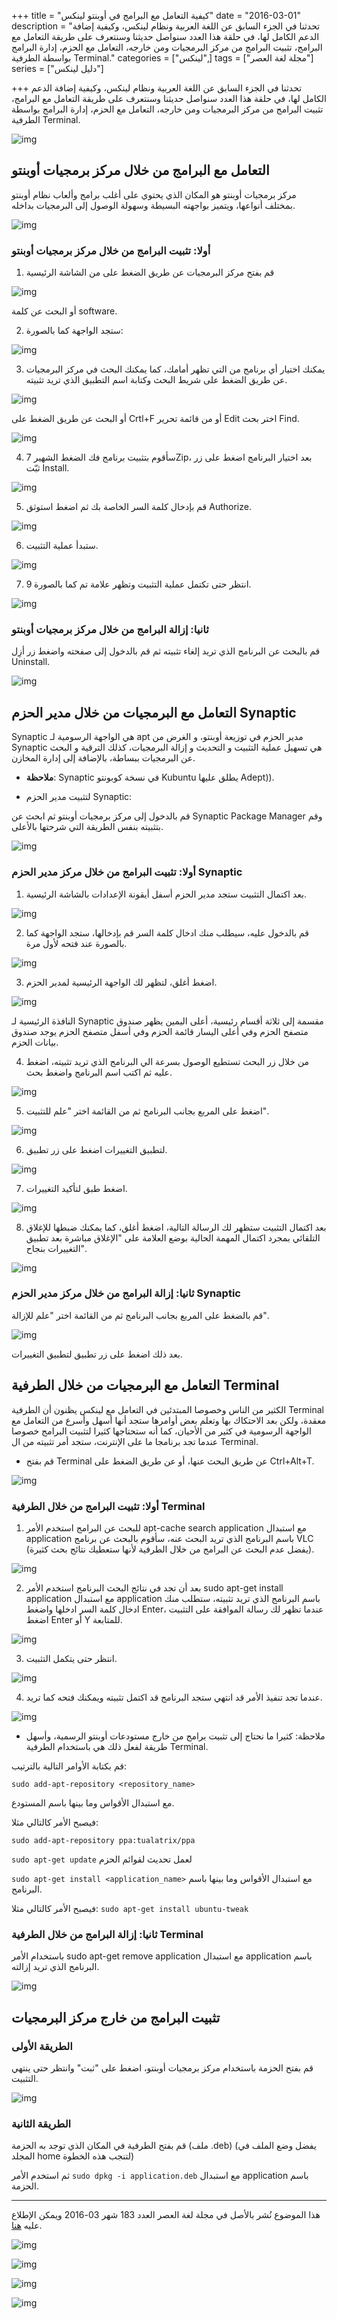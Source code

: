 +++
title = "كيفية التعامل مع البرامج في أوبنتو لينكس"
date = "2016-03-01"
description = "تحدثنا في الجزء السابق عن اللغة العربية ونظام لينكس، وكيفية إضافة الدعم الكامل لها، في حلقة هذا العدد سنواصل حديثنا وسنتعرف على طريقة التعامل مع البرامج، تثبيت البرامج من مركز البرمجيات ومن خارجه، التعامل مع الحزم، إدارة البرامج بواسطة الطرفية Terminal."
categories = ["لينكس",]
tags = ["مجلة لغة العصر"]
series = ["دليل لينكس"]

+++
تحدثنا في الجزء السابق عن اللغة العربية ونظام لينكس، وكيفية إضافة الدعم الكامل لها، في حلقة هذا العدد سنواصل حديثنا وسنتعرف على طريقة التعامل مع البرامج، تثبيت البرامج من مركز البرمجيات ومن خارجه، التعامل مع الحزم، إدارة البرامج بواسطة الطرفية Terminal.

![img](thumbnail-0.png)


## التعامل مع البرامج من خلال مركز برمجيات أوبنتو

مركز برمجيات أوبنتو هو المكان الذي يحتوي على أغلب برامج وألعاب نظام أوبنتو بمختلف أنواعها، ويتميز بواجهته البسيطة وسهولة الوصول إلى البرمجيات بداخله.

![img](images/1.png)



###  أولا: تثبيت البرامج من خلال مركز برمجيات أوبنتو

1. قم بفتح مركز البرمجيات عن طريق الضغط على من الشاشة الرئيسية

![img](images/2.png)

أو البحث عن كلمة software.



2. ستجد الواجهة كما بالصورة:

![img](images/3.png)

3. يمكنك اختيار أي برنامج من التي تظهر أمامك، كما يمكنك البحث في مركز البرمجيات عن طريق الضغط على شريط البحث وكتابة اسم التطبيق الذي تريد تثبيته.

![img](images/4.png)

أو البحث عن طريق الضغط على Crtl+F أو من قائمة تحرير Edit اختر بحث Find.

![img](images/5.png)

4. سأقوم بتثبيت برنامج فك الضغط الشهير 7Zip، بعد اختيار البرنامج اضغط على زر ثبّت Install.

![img](images/6.png)

5. قم بإدخال كلمة السر الخاصة بك ثم اضغط استوثق Authorize.

![img](images/7.png)

6. ستبدأ عملية التثبيت.

![img](images/8.png)

7. انتظر حتى تكتمل عملية التثبيت وتظهر علامة تم كما بالصورة 9.

![img](images/9.png)

### ثانيا: إزالة البرامج من خلال مركز برمجيات أوبنتو

قم بالبحث عن البرنامج الذي تريد إلغاء تثبيته ثم قم بالدخول إلى صفحته واضغط زر أزِل Uninstall.

![img](images/10.png)

 

## التعامل مع البرمجيات من خلال مدير الحزم Synaptic

Synaptic هي الواجهة الرسومية لـ apt مدير الحزم في توزيعة أوبنتو، و الغرض من Synaptic هي تسهيل عملية التثبيت و التحديث و إزالة البرمجيات، كذلك الترقية و البحث عن البرمجيات ببساطة، بالإضافة إلى إدارة المخازن.

- **ملاحظة**: Synaptic في نسخة كوبونتو Kubuntu يطلق عليها Adept)).

- لتثبيت مدير الحزم Synaptic:

قم بالدخول إلى مركز برمجيات أوبنتو ثم ابحث عن Synaptic Package Manager وقم بتثبيته بنفس الطريقة التي شرحتها بالأعلى.

![img](images/11.png)

### أولا: تثبيت البرامج من خلال مركز مدير الحزم Synaptic

1. بعد اكتمال التثبيت ستجد مدير الحزم أسفل أيقونة الإعدادات بالشاشة الرئيسية.

![img](images/12.png)

2. قم بالدخول عليه، سيطلب منك ادخال كلمة السر قم بإدخالها، ستجد الواجهة كما بالصورة عند فتحه لأول مرة.

![img](images/13.png)

3. اضغط أغلق، لتظهر لك الواجهة الرئيسية لمدير الحزم.

![img](images/14.png)

النافذة الرئيسية لـ Synaptic مقسمة إلى ثلاثة أقسام رئيسية، أعلى اليمين يظهر صندوق متصفح الحزم وفي أعلى اليسار قائمة الحزم وفي أسفل متصفح الحزم يوجد صندوق بيانات الحزم.

4. من خلال زر البحث تستطيع الوصول بسرعة الي البرنامج الذي تريد تثبيته، اضغط عليه ثم اكتب اسم البرنامج واضغط بحث.

![img](images/15.png)

5. اضغط على المربع بجانب البرنامج ثم من القائمة اختر "علم للتثبيت".

![img](images/16.png)

6. لتطبيق التغييرات اضغط على زر تطبيق.

![img](images/17.png)

7. اضغط طبق لتأكيد التغييرات.

![img](images/18.png)

8. بعد اكتمال التثبيت ستظهر لك الرسالة التالية، اضغط أغلق، كما يمكنك ضبطها للإغلاق التلقائي بمجرد اكتمال المهمة الحالية بوضع العلامة على "الإغلاق مباشرة بعد تطبيق التغييرات بنجاح".

![img](images/19.png)



### ثانيا: إزالة البرامج من خلال مركز مدير الحزم Synaptic

قم بالضغط على المربع بجانب البرنامج ثم من القائمة اختر "علم للإزالة".

![img](images/20.png)

بعد ذلك اضغط على زر تطبيق لتطبيق التغييرات.

 

## التعامل مع البرمجيات من خلال الطرفية Terminal

الكثير من الناس وخصوصا المبتدئين في التعامل مع لينكس يظنون أن الطرفية Terminal معقدة، ولكن بعد الاحتكاك بها وتعلم بعض أوامرها ستجد أنها أسهل وأسرع من التعامل مع الواجهة الرسومية في كثير من الأحيان، كما أنه ستحتاجها كثيرا لتثبيت البرامج خصوصا عندما تجد برنامجا ما على الإنترنت، ستجد أمر تثبيته من ال Terminal.

- قم بفتح Terminal عن طريق البحث عنها، أو عن طريق الضغط على Ctrl+Alt+T.

![img](images/21.png)



### أولا: تثبيت البرامج من خلال الطرفية Terminal

1. للبحث عن البرامج استخدم الأمر apt-cache search application مع استبدال application باسم البرنامج الذي تريد البحث عنه، سأقوم بالبحث عن برنامج VLC (يفضل عدم البحث عن البرامج من خلال الطرفية لأنها ستعطيك نتائج بحث كثيرة).

![img](images/22.png)

2. بعد أن تجد في نتائج البحث البرنامج استخدم الأمر sudo apt-get install application مع استبدال application باسم البرنامج الذي تريد تثبيته، ستطلب منك ادخال كلمة السر ادخلها واضغط Enter، عندما تظهر لك رسالة الموافقة على التثبيت اضغط Enter أو Y للمتابعة.

![img](images/23.png)

3. انتظر حتى يتكمل التثبيت.

![img](images/24.png)

4. عندما تجد تنفيذ الأمر قد انتهي ستجد البرنامج قد اكتمل تثبيته ويمكنك فتحه كما تريد.

![img](images/25.png)

- ملاحظة: كثيرا ما نحتاج إلى تثبيت برامج من خارج مستودعات أوبنتو الرسمية، وأسهل طريقة لفعل ذلك هي باستخدام الطرفية Terminal.

قم بكتابة الأوامر التالية بالترتيب:

`sudo add-apt-repository <repository_name>`

مع استبدال الأقواس وما بينها باسم المستودع.

فيصبح الأمر كالتالي مثلا:

`sudo add-apt-repository ppa:tualatrix/ppa`

`sudo apt-get update` لعمل تحديث لقوائم الحزم

`sudo apt-get install <application_name>` مع استبدال الأقواس وما بينها باسم البرنامج.

فيصبح الأمر كالتالي مثلا: `sudo apt-get install ubuntu-tweak`



### ثانيا: إزالة البرامج من خلال الطرفية Terminal

باستخدام الأمر sudo apt-get remove application مع استبدال application باسم البرنامج الذي تريد إزالته.

![img](images/26.png)



## تثبيت البرامج من خارج مركز البرمجيات

### الطريقة الأولى

قم بفتح الحزمة باستخدام مركز برمجيات أوبنتو، اضغط على "ثبت" وانتظر حتى ينتهي التثبيت.

![img](images/27.png)

### الطريقة الثانية

قم بفتح الطرفية في المكان الذي توجد به الحزمة (ملف .deb) (يفضل وضع الملف في المجلد home لتنجب هذه الخطوة)

ثم استخدم الأمر `sudo dpkg -i application.deb` مع استبدال application باسم الحزمة.

---

هذا الموضوع نُشر باﻷصل في مجلة لغة العصر العدد 183 شهر 03-2016 ويمكن الإطلاع عليه [هنا](https://drive.google.com/file/d/1PlVnxrTkEQg_4q1u-ozKiCx1rdsXIqvq/view?usp=sharing).

![img](images/183-4.png)

![img](images/183-5.png)

![img](images/183-6.png)

![img](images/183-7.png)

